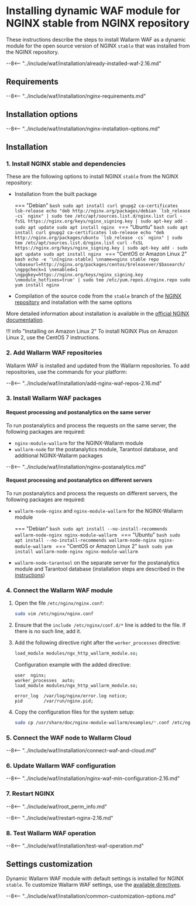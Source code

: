 [img-wl-console-users]:             ../../images/check-users.png 
[wallarm-status-instr]:             ../../admin-en/configure-statistics-service.md
[memory-instr]:                     ../../admin-en/configuration-guides/allocate-resources-for-waf-node.md
[waf-directives-instr]:             ../../admin-en/configure-parameters-en.md
[sqli-attack-desc]:                 ../../attacks-vulns-list.md#sql-injection
[xss-attack-desc]:                  ../../attacks-vulns-list.md#crosssite-scripting-xss
[img-test-attacks-in-ui]:           ../../images/admin-guides/test-attacks.png
[waf-mode-instr]:                   ../../admin-en/configure-wallarm-mode.md
[logging-instr]:                    ../../admin-en/configure-logging.md
[proxy-balancer-instr]:             ../../admin-en/using-proxy-or-balancer-en.md
[scanner-whitelisting-instr]:       ../../admin-en/scanner-ips-whitelisting.md
[process-time-limit-instr]:         ../../admin-en/configure-parameters-en.md#wallarm_process_time_limit
[configure-selinux-instr]:          ../../admin-en/configure-selinux.md
[configure-proxy-balancer-instr]:   ../../admin-en/configuration-guides/access-to-wallarm-api-via-proxy.md
[install-postanalytics-instr]:      ../../admin-en/installation-postanalytics-en.md
[2.14-install-postanalytics-instr]: ../../../2.14/admin-en/installation-postanalytics-en/
[update-instr]:                     ../../updating-migrating/nginx-modules.md
[2.14-installation-instr]:          ../../../2.14/waf-installation/nginx/dynamic-module/
[nginx-modules-update-docs]:        ../../../updating-migrating/nginx-modules/
[separate-postanalytics-update-docs]:   ../../../updating-migrating/separate-postanalytics/
[install-postanalytics-docs]:        ../../../admin-en/installation-postanalytics-en/
[versioning-policy]:               ../../updating-migrating/versioning-policy.md

# Installing dynamic WAF module for NGINX stable from NGINX repository

These instructions describe the steps to install Wallarm WAF as a dynamic module for the open source version of NGINX `stable` that was installed from the NGINX repository.

--8<-- "../include/waf/installation/already-installed-waf-2.16.md"

## Requirements

--8<-- "../include/waf/installation/nginx-requirements.md"

## Installation options

--8<-- "../include/waf/installation/nginx-installation-options.md"

## Installation

### 1. Install NGINX stable and dependencies

These are the following options to install NGINX `stable` from the NGINX repository:

* Installation from the built package

    === "Debian"
        ```bash
        sudo apt install curl gnupg2 ca-certificates lsb-release
        echo "deb http://nginx.org/packages/debian `lsb_release -cs` nginx" | sudo tee /etc/apt/sources.list.d/nginx.list
        curl -fsSL https://nginx.org/keys/nginx_signing.key | sudo apt-key add -
        sudo apt update
        sudo apt install nginx
        ```
    === "Ubuntu"
        ```bash
        sudo apt install curl gnupg2 ca-certificates lsb-release
        echo "deb http://nginx.org/packages/ubuntu `lsb_release -cs` nginx" | sudo tee /etc/apt/sources.list.d/nginx.list
        curl -fsSL https://nginx.org/keys/nginx_signing.key | sudo apt-key add -
        sudo apt update
        sudo apt install nginx
        ```
    === "CentOS or Amazon Linux 2"
        ```bash
        echo -e '\n[nginx-stable] \nname=nginx stable repo \nbaseurl=http://nginx.org/packages/centos/$releasever/$basearch/ \ngpgcheck=1 \nenabled=1 \ngpgkey=https://nginx.org/keys/nginx_signing.key \nmodule_hotfixes=true' | sudo tee /etc/yum.repos.d/nginx.repo
        sudo yum install nginx
        ```

* Compilation of the source code from the `stable` branch of the [NGINX repository](https://hg.nginx.org/pkg-oss/branches) and installation with the same options

More detailed information about installation is available in the [official NGINX documentation](https://www.nginx.com/resources/admin-guide/installing-nginx-open-source/).

!!! info "Installing on Amazon Linux 2"
    To install NGINX Plus on Amazon Linux 2, use the CentOS 7 instructions.

### 2. Add Wallarm WAF repositories

Wallarm WAF is installed and updated from the Wallarm repositories. To add repositories, use the commands for your platform:

--8<-- "../include/waf/installation/add-nginx-waf-repos-2.16.md"

### 3. Install Wallarm WAF packages

#### Request processing and postanalytics on the same server

To run postanalytics and process the requests on the same server, the following packages are required:

* `nginx-module-wallarm` for the NGINX-Wallarm module
* `wallarm-node` for the postanalytics module, Tarantool database, and additional NGINX-Wallarm packages

--8<-- "../include/waf/installation/nginx-postanalytics.md"

#### Request processing and postanalytics on different servers

To run postanalytics and process the requests on different servers, the following packages are required:

* `wallarm-node-nginx` and `nginx-module-wallarm` for the NGINX-Wallarm module

    === "Debian"
        ```bash
        sudo apt install --no-install-recommends wallarm-node-nginx nginx-module-wallarm
        ```
    === "Ubuntu"
        ```bash
        sudo apt install --no-install-recommends wallarm-node-nginx nginx-module-wallarm
        ```
    === "CentOS or Amazon Linux 2"
        ```bash
        sudo yum install wallarm-node-nginx nginx-module-wallarm
        ```

* `wallarm-node-tarantool` on the separate server for the postanalytics module and Tarantool database (installation steps are described in the [instructions](../../admin-en/installation-postanalytics-en.md))

### 4. Connect the Wallarm WAF module

1. Open the file `/etc/nginx/nginx.conf`:

    ```bash
    sudo vim /etc/nginx/nginx.conf
    ```
2. Ensure that the `include /etc/nginx/conf.d/*` line is added to the file. If there is no such line, add it.
3. Add the following directive right after the `worker_processes` directive:

    ```bash
    load_module modules/ngx_http_wallarm_module.so;
    ```

    Configuration example with the added directive:

    ```
    user  nginx;
    worker_processes  auto;
    load_module modules/ngx_http_wallarm_module.so;

    error_log  /var/log/nginx/error.log notice;
    pid        /var/run/nginx.pid;
    ```

4. Copy the configuration files for the system setup:

    ``` bash
    sudo cp /usr/share/doc/nginx-module-wallarm/examples/*.conf /etc/nginx/conf.d/
    ```

### 5. Connect the WAF node to Wallarm Cloud

--8<-- "../include/waf/installation/connect-waf-and-cloud.md"

### 6. Update Wallarm WAF configuration

--8<-- "../include/waf/installation/nginx-waf-min-configuration-2.16.md"

### 7. Restart NGINX

--8<-- "../include/waf/root_perm_info.md"

--8<-- "../include/waf/restart-nginx-2.16.md"

### 8. Test Wallarm WAF operation

--8<-- "../include/waf/installation/test-waf-operation.md"

## Settings customization

Dynamic Wallarm WAF module with default settings is installed for NGINX `stable`. To customize Wallarm WAF settings, use the [available directives](../../admin-en/configure-parameters-en.md).

--8<-- "../include/waf/installation/common-customization-options.md"

